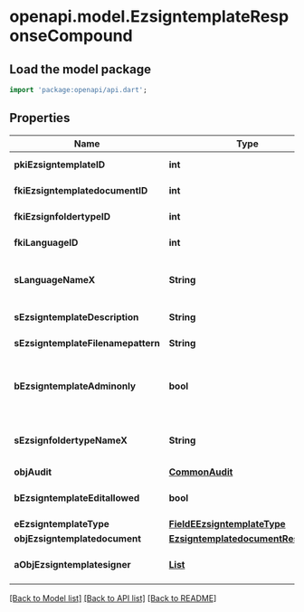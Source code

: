 # openapi.model.EzsigntemplateResponseCompound

## Load the model package
```dart
import 'package:openapi/api.dart';
```

## Properties
Name | Type | Description | Notes
------------ | ------------- | ------------- | -------------
**pkiEzsigntemplateID** | **int** | The unique ID of the Ezsigntemplate | 
**fkiEzsigntemplatedocumentID** | **int** | The unique ID of the Ezsigntemplatedocument | [optional] 
**fkiEzsignfoldertypeID** | **int** | The unique ID of the Ezsignfoldertype. | [optional] 
**fkiLanguageID** | **int** | The unique ID of the Language.  Valid values:  |Value|Description| |-|-| |1|French| |2|English| | 
**sLanguageNameX** | **String** | The Name of the Language in the language of the requester | 
**sEzsigntemplateDescription** | **String** | The description of the Ezsigntemplate | 
**sEzsigntemplateFilenamepattern** | **String** | The filename pattern of the Ezsigntemplate | [optional] 
**bEzsigntemplateAdminonly** | **bool** | Whether the Ezsigntemplate can be accessed by admin users only (eUserType=Normal) | 
**sEzsignfoldertypeNameX** | **String** | The name of the Ezsignfoldertype in the language of the requester | [optional] 
**objAudit** | [**CommonAudit**](CommonAudit.md) |  | 
**bEzsigntemplateEditallowed** | **bool** | Whether the Ezsigntemplate if allowed to edit or not | 
**eEzsigntemplateType** | [**FieldEEzsigntemplateType**](FieldEEzsigntemplateType.md) |  | [optional] 
**objEzsigntemplatedocument** | [**EzsigntemplatedocumentResponse**](EzsigntemplatedocumentResponse.md) |  | [optional] 
**aObjEzsigntemplatesigner** | [**List<EzsigntemplatesignerResponseCompound>**](EzsigntemplatesignerResponseCompound.md) |  | [default to const []]

[[Back to Model list]](../README.md#documentation-for-models) [[Back to API list]](../README.md#documentation-for-api-endpoints) [[Back to README]](../README.md)


